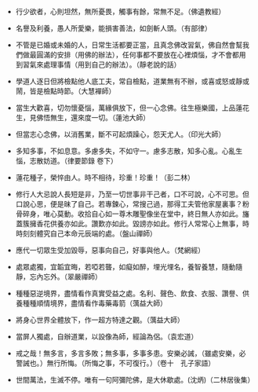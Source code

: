 * 行少欲者，心則坦然，無所憂畏，觸事有餘，常無不足。（佛遺教經）

* 名譽及利養，愚人所愛樂，能損害善法，如劍斬人頭。（有部律）

* 不管是已婚或未婚的人，日常生活都要正當，且真念佛改習氣，佛自然會幫我們做最圓滿的安排（用佛的辦法），任何事都不要放在心裡煩惱，才不會都用到習氣來處理事情（用到自己的辦法）。（靜老說的話）

* 學道人逐日但將檢點他人底工夫，常自檢點，道業無有不辦，或喜或怒或靜或鬧，皆是檢點時節。（大慧襌師）

* 當生大歡喜，切勿懷憂惱，萬緣俱放下，但一心念佛。往生極樂國，上品蓮花生，見佛悟無生，還來度一切。（蓮池大師）

* 但當志心念佛，以消舊業，斷不可起煩躁心，怨天尤人。（印光大師）

* 多知多事，不如息意。多慮多失，不如守一。慮多志散，知多心亂。心亂生惱，志散妨道。（律要節錄 卷下）

* 蓮花種子，榮悴由人。時不相待，珍重！珍重！（彭二林）

* 修行人大忌說人長短是非，乃至一切世事非干己者，口不可說，心不可思。但口說心思，便是昧了自己。若專鍊心，常搜己過，那得工夫管他家屋裏事？粉骨碎身，唯心莫動。收拾自心如一尊木雕聖像坐在堂中，終日無人亦如此。旛蓋簇擁香花供養亦如此。讚歎亦如此。毀謗亦如此。修行人常常心上無事，時時刻刻體究自己本命元辰端的處。（盤山禪師）

* 應代一切眾生受加毀辱，惡事向自己，好事與他人。（梵網經） 

* 處眾處獨，宜韜宜晦，若啞若聾，如癡如醉，埋光埋名，養智養慧，隨動隨靜，忘內忘外。（翠嚴禪師） 

* 種種惡逆境界，盡情看作真實受益之處。名利、聲色、飲食、衣服、讚譽、供養種種順情境界，盡情看作毒藥毒箭（蕅益大師）

* 將身心世界全體放下，作一超方特達之觀。（蕅益大師）

* 當屏人獨處，自辦道業，以設像為師，經論為侶。（袁宏道）

* 戒之哉！無多言，多言多敗；無多事，多事多患。安樂必誡，（雖處安樂，必警誡也。）無行所悔。（所悔之事，不可復行。）（卷十　孔子家語）

* 世間萬法，生滅不停。唯有一句阿彌陀佛，是大休歇處。(沈炳)（二林居後集） 


